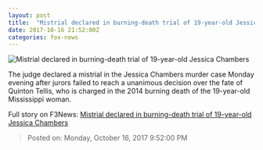 ```yaml
---
layout: post
title:  "Mistrial declared in burning-death trial of 19-year-old Jessica Chambers"
date: 2017-10-16 21:52:00Z
categories: fox-news
---
```


![Mistrial declared in burning-death trial of 19-year-old Jessica Chambers](http://a57.foxnews.com/images.foxnews.com/content/fox-news/us/2017/10/16/jessica-chambers-murder-trial-jury-deliberations-under-way/_jcr_content/article-text/article-par-7/inline_spotlight_ima/image.img.jpg/612/344/1508165867275.jpg?ve=1&tl=1)

The judge declared a mistrial in the Jessica Chambers murder case Monday evening after jurors failed to reach a unanimous decision over the fate of Quinton Tellis, who is charged in the 2014 burning death of the 19-year-old Mississippi woman.


Full story on F3News: [Mistrial declared in burning-death trial of 19-year-old Jessica Chambers](http://www.f3nws.com/n/BuffcC)

> Posted on: Monday, October 16, 2017 9:52:00 PM
